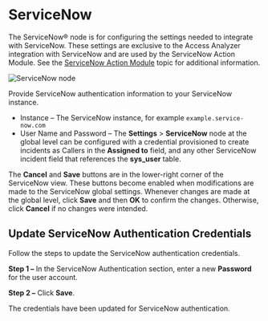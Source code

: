 # ServiceNow

The ServiceNow® node is for configuring the settings needed to integrate with ServiceNow. These
settings are exclusive to the Access Analyzer integration with ServiceNow and are used by the
ServiceNow Action Module. See the [ServiceNow Action Module](/docs/accessanalyzer/12.0/admin/action/servicenow/overview.md) topic
for additional information.

![ServiceNow node](/img/product_docs/accessanalyzer/12.0/admin/settings/servicenow.webp)

Provide ServiceNow authentication information to your ServiceNow instance.

- Instance – The ServiceNow instance, for example `example.service-now.com`
- User Name and Password – The **Settings** > **ServiceNow** node at the global level can be
  configured with a credential provisioned to create incidents as Callers in the **Assigned to**
  field, and any other ServiceNow incident field that references the **sys_user** table.

The **Cancel** and **Save** buttons are in the lower-right corner of the ServiceNow view. These
buttons become enabled when modifications are made to the ServiceNow global settings. Whenever
changes are made at the global level, click **Save** and then **OK** to confirm the changes.
Otherwise, click **Cancel** if no changes were intended.

## Update ServiceNow Authentication Credentials

Follow the steps to update the ServiceNow authentication credentials.

**Step 1 –** In the ServiceNow Authentication section, enter a new **Password** for the user
account.

**Step 2 –** Click **Save**.

The credentials have been updated for ServiceNow authentication.
